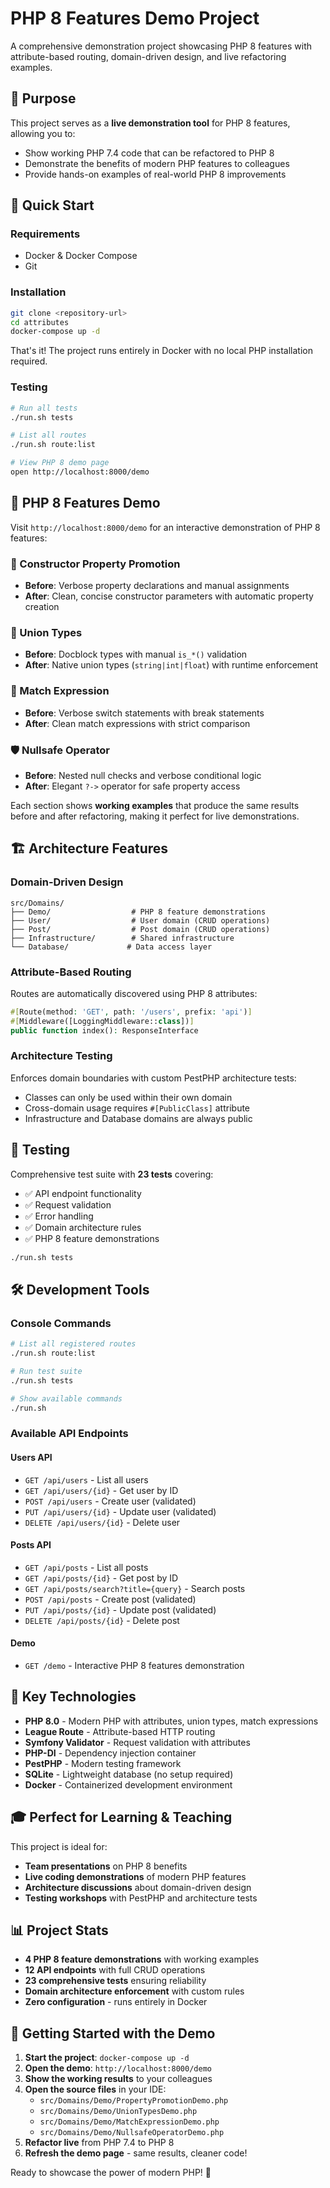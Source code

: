 # PHP 8 Features Demo Project

A comprehensive demonstration project showcasing PHP 8 features with attribute-based routing, domain-driven design, and live refactoring examples.

## 🎯 Purpose

This project serves as a **live demonstration tool** for PHP 8 features, allowing you to:
- Show working PHP 7.4 code that can be refactored to PHP 8
- Demonstrate the benefits of modern PHP features to colleagues
- Provide hands-on examples of real-world PHP 8 improvements

## 🚀 Quick Start

### Requirements
- Docker & Docker Compose
- Git

### Installation
```bash
git clone <repository-url>
cd attributes
docker-compose up -d
```

That's it! The project runs entirely in Docker with no local PHP installation required.

### Testing
```bash
# Run all tests
./run.sh tests

# List all routes
./run.sh route:list

# View PHP 8 demo page
open http://localhost:8000/demo
```

## 🎨 PHP 8 Features Demo

Visit `http://localhost:8000/demo` for an interactive demonstration of PHP 8 features:

### 📝 Constructor Property Promotion
- **Before**: Verbose property declarations and manual assignments
- **After**: Clean, concise constructor parameters with automatic property creation

### 🔗 Union Types
- **Before**: Docblock types with manual `is_*()` validation
- **After**: Native union types (`string|int|float`) with runtime enforcement

### 🎯 Match Expression
- **Before**: Verbose switch statements with break statements
- **After**: Clean match expressions with strict comparison

### 🛡️ Nullsafe Operator
- **Before**: Nested null checks and verbose conditional logic
- **After**: Elegant `?->` operator for safe property access

Each section shows **working examples** that produce the same results before and after refactoring, making it perfect for live demonstrations.

## 🏗️ Architecture Features

### Domain-Driven Design
```
src/Domains/
├── Demo/                  # PHP 8 feature demonstrations
├── User/                  # User domain (CRUD operations)
├── Post/                  # Post domain (CRUD operations)
├── Infrastructure/        # Shared infrastructure
└── Database/             # Data access layer
```

### Attribute-Based Routing
Routes are automatically discovered using PHP 8 attributes:
```php
#[Route(method: 'GET', path: '/users', prefix: 'api')]
#[Middleware([LoggingMiddleware::class])]
public function index(): ResponseInterface
```

### Architecture Testing
Enforces domain boundaries with custom PestPHP architecture tests:
- Classes can only be used within their own domain
- Cross-domain usage requires `#[PublicClass]` attribute
- Infrastructure and Database domains are always public

## 🧪 Testing

Comprehensive test suite with **23 tests** covering:
- ✅ API endpoint functionality
- ✅ Request validation
- ✅ Error handling
- ✅ Domain architecture rules
- ✅ PHP 8 feature demonstrations

```bash
./run.sh tests
```

## 🛠️ Development Tools

### Console Commands
```bash
# List all registered routes
./run.sh route:list

# Run test suite
./run.sh tests

# Show available commands
./run.sh
```

### Available API Endpoints

#### Users API
- `GET /api/users` - List all users
- `GET /api/users/{id}` - Get user by ID  
- `POST /api/users` - Create user (validated)
- `PUT /api/users/{id}` - Update user (validated)
- `DELETE /api/users/{id}` - Delete user

#### Posts API
- `GET /api/posts` - List all posts
- `GET /api/posts/{id}` - Get post by ID
- `GET /api/posts/search?title={query}` - Search posts
- `POST /api/posts` - Create post (validated)
- `PUT /api/posts/{id}` - Update post (validated)
- `DELETE /api/posts/{id}` - Delete post

#### Demo
- `GET /demo` - Interactive PHP 8 features demonstration

## 🔧 Key Technologies

- **PHP 8.0** - Modern PHP with attributes, union types, match expressions
- **League Route** - Attribute-based HTTP routing
- **Symfony Validator** - Request validation with attributes
- **PHP-DI** - Dependency injection container
- **PestPHP** - Modern testing framework
- **SQLite** - Lightweight database (no setup required)
- **Docker** - Containerized development environment

## 🎓 Perfect for Learning & Teaching

This project is ideal for:
- **Team presentations** on PHP 8 benefits
- **Live coding demonstrations** of modern PHP features
- **Architecture discussions** about domain-driven design
- **Testing workshops** with PestPHP and architecture tests

## 📊 Project Stats

- **4 PHP 8 feature demonstrations** with working examples
- **12 API endpoints** with full CRUD operations
- **23 comprehensive tests** ensuring reliability
- **Domain architecture enforcement** with custom rules
- **Zero configuration** - runs entirely in Docker

## 🚀 Getting Started with the Demo

1. **Start the project**: `docker-compose up -d`
2. **Open the demo**: `http://localhost:8000/demo`
3. **Show the working results** to your colleagues
4. **Open the source files** in your IDE:
   - `src/Domains/Demo/PropertyPromotionDemo.php`
   - `src/Domains/Demo/UnionTypesDemo.php`
   - `src/Domains/Demo/MatchExpressionDemo.php`
   - `src/Domains/Demo/NullsafeOperatorDemo.php`
5. **Refactor live** from PHP 7.4 to PHP 8
6. **Refresh the demo page** - same results, cleaner code!

Ready to showcase the power of modern PHP! 🎉
